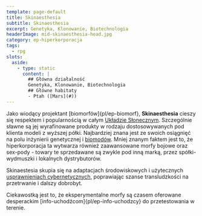 ```yaml
---
template: page-default
title: Skinaesthesia
subtitle: Skinaesthesia
excerpt: Genetyka, Klonowanie, Biotechnologia
headerImage: mid-skinaesthesia-head.jpg
category: ep-hiperkorporacja
tags:
  - rpg
slots:
  aside:
    - type: static
      content: |
        ## Główna działalność
        Genetyka, Klonowanie, Biotechnologia
        ## Główne habitaty
        - Ptah ([Mars](#))
---
```

Jako wiodący projektant [biomorfów]{pl/ep-biomorf}, **Skinaesthesia** cieszy się respektem i popularnością w całym [Układzie Słonecznym]((#)). Szczególnie sławne są jej wyrafinowane produkty w rodzaju dostosowywanych pod klienta modeli z wyższej półki. Najbardziej znana jest ze swoich osiągnięć na polu inżynierii genetycznej i [biomodów](./Encyklopedia/Biomody.md). Mniej znanym faktem jest to, że hiperkorporacja ta wytwarza również zaawansowane morfy bojowe oraz sex-pody - towary te sprzedawane są zwykle pod inną marką, przez spółki-wydmuszki i lokalnych dystrybutorów.

Skinaestesia skupia się na adaptacjach środowiskowych i użytecznych [usprawnieniach cybernetycznych](Cybermody "Cybermody"), poprawiając szanse transludzkości na przetrwanie i dalszy dobrobyt.

Ciekawostką jest to, że eksperymentalne morfy są czasem oferowane desperackim [info-uchodźcom]{pl/ep-info-uchodzcy} do przetestowania w terenie.
